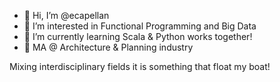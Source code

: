 - 👋 Hi, I’m @ecapellan
- 👀 I’m interested in Functional Programming and Big Data
- 🌱 I’m currently learning Scala & Python works together!
- 📐 MA @ Architecture & Planning industry

Mixing interdisciplinary fields it is something that float my boat!

<!---
ecapellan/ecapellan is a ✨ special ✨ repository because its `README.md` (this file) appears on your GitHub profile.
You can click the Preview link to take a look at your changes.
--->
